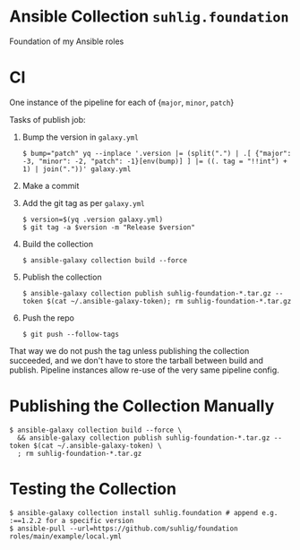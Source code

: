 # Ansible Collection `suhlig.foundation`

Foundation of my Ansible roles

# CI

One instance of the pipeline for each of {`major`, `minor`, `patch`}

Tasks of publish job:

1. Bump the version in `galaxy.yml`

    ```command
    $ bump="patch" yq --inplace '.version |= (split(".") | .[ {"major": -3, "minor": -2, "patch": -1}[env(bump)] ] |= ((. tag = "!!int") + 1) | join("."))' galaxy.yml
    ```

1. Make a commit
1. Add the git tag as per `galaxy.yml`

    ```command
    $ version=$(yq .version galaxy.yml)
    $ git tag -a $version -m "Release $version"
    ```

1. Build the collection

    ```command
    $ ansible-galaxy collection build --force
    ```

1. Publish the collection

    ```command
    $ ansible-galaxy collection publish suhlig-foundation-*.tar.gz --token $(cat ~/.ansible-galaxy-token); rm suhlig-foundation-*.tar.gz
    ```

1. Push the repo

    ```command
    $ git push --follow-tags
    ```

That way we do not push the tag unless publishing the collection succeeded, and we don't have to store the tarball between build and publish.
Pipeline instances allow re-use of the very same pipeline config.

# Publishing the Collection Manually

```command
$ ansible-galaxy collection build --force \
  && ansible-galaxy collection publish suhlig-foundation-*.tar.gz --token $(cat ~/.ansible-galaxy-token) \
  ; rm suhlig-foundation-*.tar.gz
```

# Testing the Collection

```command
$ ansible-galaxy collection install suhlig.foundation # append e.g. :==1.2.2 for a specific version
$ ansible-pull --url=https://github.com/suhlig/foundation roles/main/example/local.yml
```

